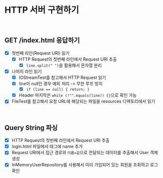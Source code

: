# HTTP 서버 구현하기

<br/>

## GET /index.html 응답하기

- [x] 첫번째 라인(Request URI) 읽기
    - [x] HTTP Request의 첫번째 라인에서 Request URI 추출
        - [x] `line.split(" ")`을 활용해서 문자열 분리
- [x] 나머지 라인 읽기
    - [x] IOStreamTest를 참고해서 HTTP Request 읽기
    - [x] line이 null인 경우 예외 처리 -> 무한 루프 방지
        - [x] `if (line == null) { return; }`
    - [x] Header 마지막은 `while (!"".equals(line)) {}`으로 확인 가능
- [x] FileTest를 참고해서 요청 URL에 해당되는 파일을 resources 디렉토리에서 읽기

<br/>

## Query String 파싱

- [x] HTTP Request의 첫번째 라인에서 Request URI 추출
- [x] login.html 파일에서 태그에 name 추가
- [x] Request URI에서 접근 경로와 `이름=값`으로 전달되는 데이터를 추출해서 User 객체 생성
- [x] InMemoryUserRepository를 사용해서 미리 가입되어 있는 회원을 조회하고 로그 확인

